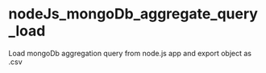 # nodeJs_mongoDb_aggregate_query_load
Load mongoDb aggregation query from node.js app and export object as .csv
